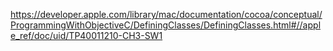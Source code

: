 https://developer.apple.com/library/mac/documentation/cocoa/conceptual/ProgrammingWithObjectiveC/DefiningClasses/DefiningClasses.html#//apple_ref/doc/uid/TP40011210-CH3-SW1
